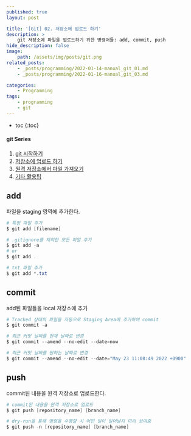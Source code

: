 ```yaml
---
published: true
layout: post

title: '[Git] 02. 저장소에 업로드 하기'
description: >
    git 저장소에 파일을 업로드하기 위한 명령어들: add, commit, push
hide_description: false
image:
    path: /assets/img/posts/git.png
related_posts:
    - _posts/programming/2022-01-14-manual_git_01.md
    - _posts/programming/2022-01-16-manual_git_03.md

categories:
    - Programming
tags:
    - programming
    - git
---
```

* toc
{:toc}

<h4>git Series</h4>
<div class="taxonomy__index">
    <ol class="description">
        <li><a href="/programming/manual_git_01/">git 시작하기</a></li>
        <li><a href="/programming/manual_git_02/">저장소에 업로드 하기</a></li>
        <li><a href="/programming/manual_git_03/">원격 저장소에서 파일 가져오기</a></li>
        <li><a href="/programming/manual_git_04/">기타 활용팁</a></li>
    </ol>
</div>

## add

파일을 staging 영역에 추가한다.  

```powershell
# 특정 파일 추가
$ git add [filename]

# .gitignore를 제외한 모든 파일 추가
$ git add -a
# or
$ git add .

# txt 파일 추가
$ git add *.txt
```

## commit

add된 파일들을 local 저장소에 추가  

```powershell
# Tracked 상태의 파일을 자동으로 Staging Area에 추가하여 commit
$ git commit -a

# 최근 커밋 날짜를 현재 날짜로 변경
$ git commit --amend --no-edit --date=now

# 최근 커밋 날짜를 원하는 날짜로 변경
$ git commit --amend --no-edit --date="May 23 11:08:49 2022 +0900"
```

## push

commit된 내용을 원격 저장소로 업로드한다.  

```powershell
# commit된 내용을 원격 저장소로 업로드
$ git push [repository_name] [branch_name]

# dry-run을 통해 명령을 수행할 시 어떤 일이 일어날지 미리 보여줌
$ git push -n [repository_name] [branch_name]
```